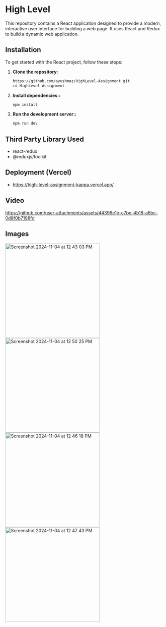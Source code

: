 # High Level

This repository contains a React application designed to provide a modern, interactive user interface for building a web page. It uses React and Redux to build a dynamic web application.

## Installation

To get started with the React project, follow these steps:

1. **Clone the repository:**
   ```bash
   https://github.com/ayushmaz/HighLevel-Assignment.git
   cd HighLevel-Assignment
2. **Install dependencies::**
   ```bash
   npm install

3. **Run the development server::**
   ```bash
   npm run dev


## Third Party Library Used
  - react-redux
  - @reduxjs/toolkit

## Deployment (Vercel)
  - https://high-level-assignment-kappa.vercel.app/

## Video 
https://github.com/user-attachments/assets/44396e1e-c7be-4b16-a6bc-0d8f0b7198fd


## Images
<img width="300" alt="Screenshot 2024-11-04 at 12 43 03 PM" src="https://github.com/user-attachments/assets/63205a0a-4e97-4e8d-a01a-e8a7c45385c7">
<img width="300" alt="Screenshot 2024-11-04 at 12 50 25 PM" src="https://github.com/user-attachments/assets/d95563c1-65a4-4c1b-9e24-93f0d6222ea7">
<img width="300" alt="Screenshot 2024-11-04 at 12 46 18 PM" src="https://github.com/user-attachments/assets/07716795-b22c-4e6c-b18f-9fd08b835d49">
<img width="300" alt="Screenshot 2024-11-04 at 12 47 43 PM" src="https://github.com/user-attachments/assets/abbc9b8a-f022-4448-b89f-47c20c932706">


